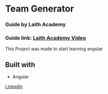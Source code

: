 # Team Generator


### Guide by Laith Academy 

### Guide link: [Laith Academy Video](https://www.youtube.com/watch?v=WHv1YQUg6ow)

This Project was made to start learning angular 

## Built with

- Angular



[Linkedin](https://www.linkedin.com/in/joaomatosdevelopment/) 
